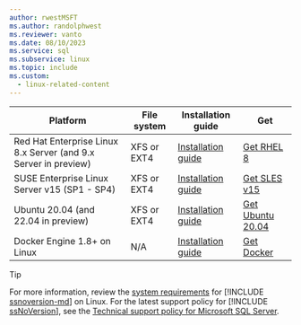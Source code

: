 ```yaml
---
author: rwestMSFT
ms.author: randolphwest
ms.reviewer: vanto
ms.date: 08/10/2023
ms.service: sql
ms.subservice: linux
ms.topic: include
ms.custom:
  - linux-related-content
---
```

| Platform | File system | Installation guide | Get |
| --- | --- | --- | --- |
| Red Hat Enterprise Linux 8.x Server (and 9.x Server in preview) | XFS or EXT4 | [Installation guide](../quickstart-install-connect-red-hat.md) | [Get RHEL 8](https://access.redhat.com/products/red-hat-enterprise-linux/evaluation) |
| SUSE Enterprise Linux Server v15 (SP1 - SP4) | XFS or EXT4 | [Installation guide](../quickstart-install-connect-suse.md) | [Get SLES v15](https://www.suse.com/products/server) |
| Ubuntu 20.04 (and 22.04 in preview) | XFS or EXT4 | [Installation guide](../quickstart-install-connect-ubuntu.md) | [Get Ubuntu 20.04](https://releases.ubuntu.com/20.04/) |
| Docker Engine 1.8+ on Linux | N/A | [Installation guide](../quickstart-install-connect-docker.md) | [Get Docker](https://www.docker.com/get-started) |

> [!TIP]  
> For more information, review the [system requirements](../sql-server-linux-setup.md#system) for [!INCLUDE [ssnoversion-md](../../includes/ssnoversion-md.md)] on Linux. For the latest support policy for [!INCLUDE [ssNoVersion](../../includes/ssnoversion-md.md)], see the [Technical support policy for Microsoft SQL Server](/troubleshoot/sql/general/support-policy-sql-server).
